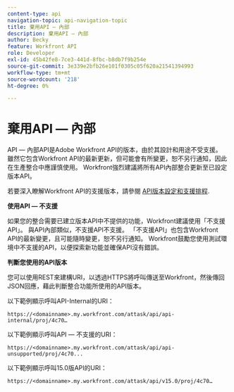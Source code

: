 ```yaml
---
content-type: api
navigation-topic: api-navigation-topic
title: 棄用API — 內部
description: 棄用API — 內部
author: Becky
feature: Workfront API
role: Developer
exl-id: 45b42fe8-7ce3-441d-8fbc-b8db7f9b254e
source-git-commit: 3e339e2bfb26e101f0305c05f620a21541394993
workflow-type: tm+mt
source-wordcount: '218'
ht-degree: 0%

---
```


# 棄用API — 內部

API — 內部API是Adobe Workfront API的版本，由於其設計和用途不受支援。 雖然它包含Workfront API的最新更新，但可能會有所變更，恕不另行通知，因此在生產整合中應謹慎使用。 Workfront強烈建議將所有API內部整合更新至已設定版本API。

若要深入瞭解Workfront API的支援版本，請參閱 [API版本設定和支援排程](../../wf-api/api/api-version-support-schedule.md).

**使用API — 不支援**

如果您的整合需要已建立版本API中不提供的功能，Workfront建議使用「不支援API」。 與API內部類似，不支援API不支援。 「不支援API」也包含Workfront API的最新變更，且可能隨時變更，恕不另行通知。 Workfront鼓勵您使用測試環境中不支援的API，以便探索新功能並確保API沒有錯誤。

**判斷您使用的API版本**

您可以使用REST來建構URI，以透過HTTPS將呼叫傳送至Workfront，然後傳回JSON回應，藉此判斷整合功能所使用的API版本。

以下範例顯示呼叫API-Internal的URI：

```
https://<domainname>.my.workfront.com/attask/api/api-internal/proj/4c70…
```

以下範例顯示呼叫API — 不支援的URI：

```
https://<domainname>.my.workfront.com/attask/api/api-unsupported/proj/4c70...
```

以下範例顯示呼叫15.0版API的URI：

```
https://<domainname>.my.workfront.com/attask/api/v15.0/proj/4c70…
```
